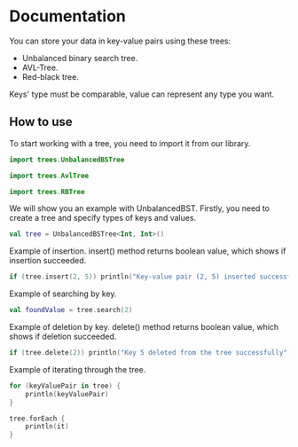 # Documentation
You can store your data in key-value pairs using these trees:
* Unbalanced binary search tree.
* AVL-Tree.
* Red-black tree.

Keys' type must be comparable, value can represent any type you want. 

## How to use
To start working with a tree, you need to import it from our library.
```kotlin
import trees.UnbalancedBSTree
```
```kotlin
import trees.AvlTree
```
```kotlin
import trees.RBTree
```
We will show you an example with UnbalancedBST.
Firstly, you need to create a tree and specify types of keys and values.
```kotlin
val tree = UnbalancedBSTree<Int, Int>() 
```
Example of insertion. insert() method returns boolean value, which shows if insertion succeeded.
```kotlin
if (tree.insert(2, 5)) println("Key-value pair (2, 5) inserted successfully")
```
Example of searching by key.
```kotlin
val foundValue = tree.search(2)
```
Example of deletion by key. delete() method returns boolean value, which shows if deletion succeeded.
```kotlin
if (tree.delete(2)) println("Key 5 deleted from the tree successfully")
```
Example of iterating through the tree.
```kotlin
for (keyValuePair in tree) {
    println(keyValuePair)
}
```
```kotlin
tree.forEach {
    println(it)
}
```

